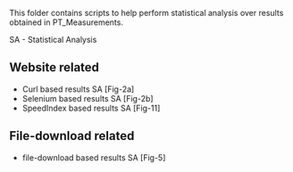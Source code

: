 This folder contains scripts to help perform statistical analysis over results obtained in PT_Measurements.

SA - Statistical Analysis

Website related
---------------
- Curl based results SA [Fig-2a]  
- Selenium based results SA [Fig-2b]  
- SpeedIndex based results SA [Fig-11]  

File-download related
---------------------
- file-download based results SA [Fig-5]   


